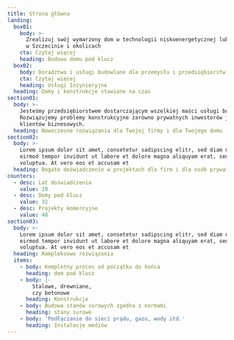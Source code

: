 ```yaml
---
title: Strona główna
landing:
  box01:
    body: >-
      Zrealizuj swój wymarzony dom w technologii niskoenergetycznej lub pasywnej
      w Szczecinie i okolicach
    cta: Czytaj więcej
    heading: Budowa domu pod klucz
  box02:
    body: Doradztwo i usługi budowlane dla przemysłu i przedsiębiorstw
    cta: Czytaj więcej
    heading: Usługi Inżynieryjne
  heading: Domy i konstrukcje stawiane na czas
section01:
  body: >-
    Jesteśmy przedsiębiorstwem dostarczającym wszelkiej maści usługi budowlane.
    Rozwiązujemy problemy konstrukcyjne zarówno prywatnych inwestorów jak i
    klientów biznesowych. 
  heading: Nowoczesne rozwiązania dla Twojej firmy i dla Twojego domu
section02:
  body: >-
    Lorem ipsum dolor sit amet, consetetur sadipscing elitr, sed diam nonumy
    eirmod tempor invidunt ut labore et dolore magna aliquyam erat, sed diam
    voluptua. At vero eos et accusam et
  heading: Bogate doświadczenie w projektach dla firm i dla osób prywatnych
counters:
  - desc: Lat doświadczenia
    value: 10
  - desc: Domy pod klucz
    value: 32
  - desc: Projekty komercyjne
    value: 48
section03:
  body: >-
    Lorem ipsum dolor sit amet, consetetur sadipscing elitr, sed diam nonumy
    eirmod tempor invidunt ut labore et dolore magna aliquyam erat, sed diam
    voluptua. At vero eos et accusam et
  heading: Kompleksowe rozwiązania
  items:
    - body: Kompletny proces od początku do końca
      heading: dom pod klucz
    - body: |-
        Stalowe, drewniane,
        czy betonowe
      heading: Konstrukcje
    - body: Budowa stanów surowych zgodna z normami
      heading: stany surowe
    - body: 'Podłączanie do sieci prądu, gazu, wody itd.'
      heading: Instalacje mediów
---
```



